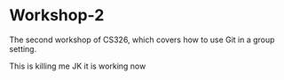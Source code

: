 # Workshop-2

The second workshop of CS326, which covers how to use Git in a group setting.

This is killing me
JK it is working now
